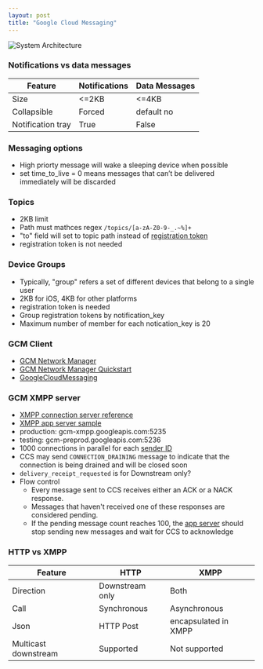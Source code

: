 ```yaml
---
layout: post
title: "Google Cloud Messaging"
---
```

![System Architecture](https://developers.google.com/cloud-messaging/images/notifications-overview.svg)

### Notifications vs data messages

  |Feature|Notifications|Data Messages|
  |---|---|---|
  |Size|<=2KB|<=4KB|
  |Collapsible|Forced|default no|
  |Notification tray|True|False|

### Messaging options
* High priorty message will wake a sleeping device when possible
* set time_to_live = 0 means messages that can’t be delivered immediately will be discarded

### Topics
* 2KB limit
* Path must mathces regex `/topics/[a-zA-Z0-9-_.~%]+`
* "to" field will set to topic path instead of [registration token](https://developers.google.com/instance-id/)
* registration token is not needed

### Device Groups
* Typically, "group" refers a set of different devices that belong to a single user
* 2KB for iOS, 4KB for other platforms
* registration token is needed
* Group registration tokens by notification_key
* Maximum number of member for each notication_key is 20

### GCM Client
* [GCM Network Manager](https://developers.google.com/cloud-messaging/network-manager)
* [GCM Network Manager Quickstart](https://github.com/googlesamples/android-gcmnetworkmanager)
* [GoogleCloudMessaging](https://developers.google.com/android/reference/com/google/android/gms/gcm/GoogleCloudMessaging)

### GCM XMPP server
  * [XMPP connection server reference](https://developers.google.com/cloud-messaging/xmpp-server-ref#downstream-xmpp-messages-json)
  * [XMPP app server sample](https://github.com/googlesamples/gcm-playground)
  * production: gcm-xmpp.googleapis.com:5235
  * testing: gcm-preprod.googleapis.com:5236
  * 1000 connections in parallel for each [sender ID](https://developers.google.com/cloud-messaging/gcm#senderid)
  * CCS may send `CONNECTION_DRAINING` message to indicate that the connection is being drained and will be closed soon
  * `delivery_receipt_requested` is for Downstream only?
  * Flow control
    * Every message sent to CCS receives either an ACK or a NACK response.
    * Messages that haven't received one of these responses are considered pending.
    * If the pending message count reaches 100, the [app server](https://developers.google.com/instance-id/reference/server) should stop sending new messages and wait for CCS to acknowledge 

### HTTP vs XMPP

  |Feature|HTTP|XMPP|
  |---|---|---|
  |Direction|Downstream only|Both|
  |Call|Synchronous|Asynchronous|
  |Json|HTTP Post|encapsulated in XMPP|
  |Multicast downstream|Supported|Not supported|


